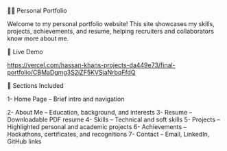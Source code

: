🧑‍💻 Personal Portfolio


Welcome to my personal portfolio website!
This site showcases my skills, projects, achievements, and resume, helping recruiters and collaborators know more about me.

🚀 Live Demo

https://vercel.com/hassan-khans-projects-da449e73/final-portfolio/CBMaDgmg3S2iZF5KVSjaNrbqFfdQ

📁 Sections Included

1- Home Page – Brief intro and navigation

2- About Me – Education, background, and interests
3- Resume – Downloadable PDF resume
4- Skills – Technical and soft skills
5- Projects – Highlighted personal and academic projects
6- Achievements – Hackathons, certificates, and recognitions
7- Contact – Email, LinkedIn, GitHub links


